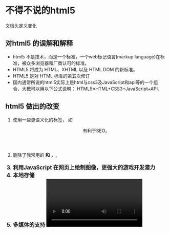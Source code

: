 # 不得不说的html5


文档头定义变化
<!DOCTYPE html PUBLIC "-//W3C//DTD XHTML 1.0 Transitional//EN" "http://www.w3.org/TR/xhtml1/DTD/xhtml1-transitional.dtd">

<!doctype html>

## 对html5 的误解和解释
* html5 不是技术，而是一个标准，一个web标记语言(markup language)在标准，被众多浏览器和厂商认可的标准。
* ‍HTML5 将成为 HTML、XHTML 以及 HTML DOM 的新标准。
* HTML5 是对 HTML 标准的第五次修订
* 国内通常所说的html5实际上是html与css3及JavaScript和api等的一个组合，大概可以用以下公式说明：
  HTML5≈HTML+CSS3+JavaScript+API.

## html5 做出的改变

1. 使用一些更语义化的标签， 如<header><footer><section><article><menu><figure> 有利于SEO。
2. 删除了我常用的<b> 和 <font>，<frame>, <center>, <big>
3. <canvas> 利用JavaScript 在网页上绘制图像，更强大的游戏开发潜力
4. 本地存储
5. 多媒体的支持 <video>,<audio> 不再依赖 Flash
